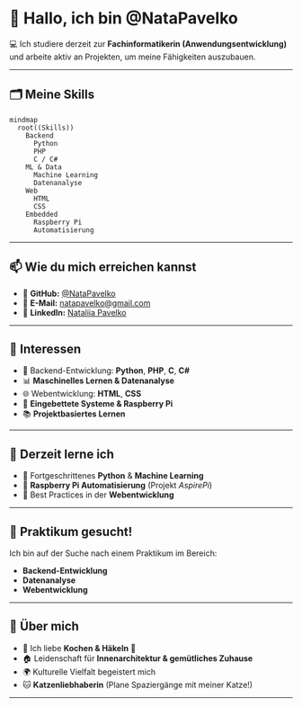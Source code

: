 # 👋 Hallo, ich bin @NataPavelko

💻 Ich studiere derzeit zur **Fachinformatikerin (Anwendungsentwicklung)** und arbeite aktiv an Projekten, um meine Fähigkeiten auszubauen.

---

## 🗂️ Meine Skills 

```mermaid
mindmap
  root((Skills))
    Backend
      Python
      PHP
      C / C#
    ML & Data
      Machine Learning
      Datenanalyse
    Web
      HTML
      CSS
    Embedded
      Raspberry Pi
      Automatisierung
```
---

## 📫 Wie du mich erreichen kannst

- 🔗 **GitHub:** [@NataPavelko](https://github.com/NataPavelko)
- 📧 **E-Mail:** [natapavelko@gmail.com](mailto:natapavelko@gmail.com)
- 💼 **LinkedIn:** [Nataliia Pavelko](https://www.linkedin.com/in/nataliia-pavelko/)
---
## 👀 Interessen
- 🧠 Backend-Entwicklung: **Python**, **PHP**, **C**, **C#**
- 📊 **Maschinelles Lernen & Datenanalyse**
- 🌐 Webentwicklung: **HTML**, **CSS**
- 🤖 **Eingebettete Systeme & Raspberry Pi**
- 📚 **Projektbasiertes Lernen**

---

## 🌱 Derzeit lerne ich
- 🐍 Fortgeschrittenes **Python** & **Machine Learning**
- 🍓 **Raspberry Pi Automatisierung** (Projekt *AspirePi*)
- 🎨 Best Practices in der **Webentwicklung**

---

## 💼 Praktikum gesucht!
Ich bin auf der Suche nach einem Praktikum im Bereich:
- **Backend-Entwicklung**
- **Datenanalyse**
- **Webentwicklung**


---


## 🏡 Über mich
- 🍳 Ich liebe **Kochen & Häkeln** 🧶
- 🏠 Leidenschaft für **Innenarchitektur & gemütliches Zuhause**
- 🌍 Kulturelle Vielfalt begeistert mich
- 🐱 **Katzenliebhaberin** (Plane Spaziergänge mit meiner Katze!)

---




